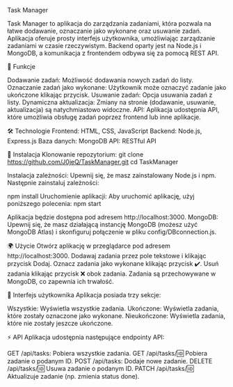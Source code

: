 Task Manager

Task Manager to aplikacja do zarządzania zadaniami, która pozwala na łatwe dodawanie, oznaczanie jako wykonane oraz usuwanie zadań. Aplikacja oferuje prosty interfejs użytkownika, umożliwiając zarządzanie zadaniami w czasie rzeczywistym. Backend oparty jest na Node.js i MongoDB, a komunikacja z frontendem odbywa się za pomocą REST API.

🚀 Funkcje

Dodawanie zadań: Możliwość dodawania nowych zadań do listy.
Oznaczanie zadań jako wykonane: Użytkownik może oznaczyć zadanie jako ukończone klikając przycisk.
Usuwanie zadań: Opcja usuwania zadań z listy.
Dynamiczna aktualizacja: Zmiany na stronie (dodawanie, usuwanie, aktualizacja) są natychmiastowo widoczne.
API: Aplikacja udostępnia API, które umożliwia obsługę zadań poprzez frontend lub inne aplikacje.

🛠 Technologie
Frontend: HTML, CSS, JavaScript
Backend: Node.js, Express.js
Baza danych: MongoDB
API: RESTful API

🔧 Instalacja
Klonowanie repozytorium:
git clone https://github.com/J0jeQ/TaskManager.git
cd TaskManager

Instalacja zależności:
Upewnij się, że masz zainstalowany Node.js i npm. Następnie zainstaluj zależności:

npm install
Uruchomienie aplikacji:
Aby uruchomić aplikację, użyj poniższego polecenia:
npm start

Aplikacja będzie dostępna pod adresem http://localhost:3000.
MongoDB:
Upewnij się, że masz działającą instancję MongoDB (możesz użyć MongoDB Atlas) i skonfiguruj połączenie w pliku config/DBconnection.js.

🌍 Użycie
Otwórz aplikację w przeglądarce pod adresem http://localhost:3000.
Dodawaj zadania przez pole tekstowe i klikając przycisk Dodaj.
Oznacz zadania jako wykonane klikając przycisk ✔️.
Usuń zadania klikając przycisk ❌ obok zadania.
Zadania są przechowywane w MongoDB, co zapewnia ich trwałość.

📱 Interfejs użytkownika
Aplikacja posiada trzy sekcje:

Wszystkie: Wyświetla wszystkie zadania.
Ukończone: Wyświetla zadania, które zostały oznaczone jako wykonane.
Nieukończone: Wyświetla zadania, które nie zostały jeszcze ukończone.

⚡ API
Aplikacja udostępnia następujące endpointy API:

GET /api/tasks: Pobiera wszystkie zadania.
GET /api/tasks/:id: Pobiera zadanie o podanym ID.
POST /api/tasks: Dodaje nowe zadanie.
DELETE /api/tasks/:id: Usuwa zadanie o podanym ID.
PATCH /api/tasks/:id: Aktualizuje zadanie (np. zmienia status done).

